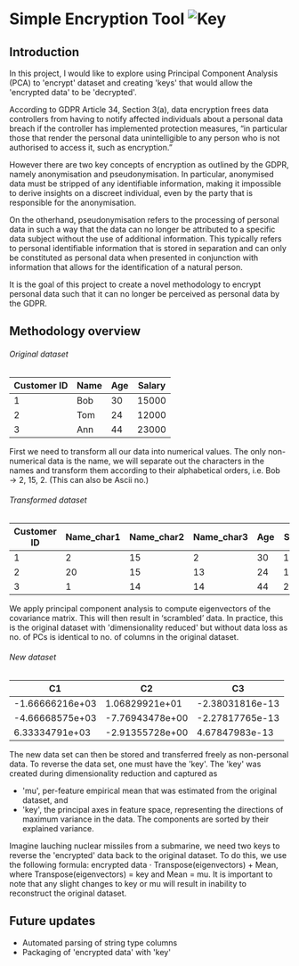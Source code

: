 # Simple Encryption Tool ![Key](https://media.istockphoto.com/vectors/hand-drawn-antique-key-sketch-style-of-vintage-key-on-white-old-vector-id895217258)
## Introduction

In this project, I would like to explore using Principal Component Analysis (PCA) to 'encrypt' dataset and creating 'keys' that would allow the 'encrypted data' to be 'decrypted'.

According to GDPR Article 34, Section 3(a), data encryption frees data controllers from having to notify affected individuals about a personal data breach if the controller has implemented protection measures, “in particular those that render the personal data unintelligible to any person who is not authorised to access it, such as encryption.”

However there are two key concepts of encryption as outlined by the GDPR, namely anonymisation and pseudonymisation. In particular, anonymised data must be stripped of any identifiable information, making it impossible to derive insights on a discreet individual, even by the party that is responsible for the anonymisation.

On the otherhand, pseudonymisation refers to the processing of personal data in such a way that the data can no longer be attributed to a specific data subject without the use of additional information. This typically refers to personal identifiable information that is stored in separation and can only be constituted as personal data when presented in conjunction with information that allows for the identification of a natural person.

It is the goal of this project to create a novel methodology to encrypt personal data such that it can no longer be perceived as personal data by the GDPR.

## Methodology overview
###### Original dataset
| Customer ID  | Name | Age | Salary |
| ------------ | ---- | --- | ------ |
| 1 | Bob | 30 | 15000 |
| 2 | Tom | 24 | 12000 |
| 3 | Ann | 44 | 23000 |

First we need to transform all our data into numerical values. The only non-numerical data is the name, we will separate out the characters in the names and transform them according to their alphabetical orders, i.e. Bob → 2, 15, 2. (This can also be Ascii no.)
###### Transformed dataset
| Customer ID  | Name_char1 | Name_char2 | Name_char3 | Age | Salary |
| ------------ | ---------- | ---------- | ---------- | --- | ------ |
| 1 | 2 | 15 | 2 | 30 | 15000 |
| 2 | 20 | 15 | 13 | 24 | 12000 |
| 3 | 1 | 14 | 14 | 44 | 23000 |

We apply principal component analysis to compute eigenvectors of the covariance matrix. This will then result in ‘scrambled’ data. In practice, this is the original dataset with 'dimensionality reduced' but without data loss as no. of PCs is identical to no. of columns in the original dataset.
###### New dataset
| C1  | C2 | C3 |
| --- | -- | -- |
| -1.66666216e+03 | 1.06829921e+01 | -2.38031816e-13 |
| -4.66668575e+03 | -7.76943478e+00 | -2.27817765e-13 |
| 6.33334791e+03 | -2.91355728e+00 | 4.67847983e-13 |

The new data set can then be stored and transferred freely as non-personal data. To reverse the data set, one must have the 'key'. The 'key' was created during dimensionality reduction and captured as
- 'mu', per-feature empirical mean that was estimated from the original dataset, and 
- 'key', the principal axes in feature space, representing the directions of maximum variance in the data. The components are sorted by their explained variance.

Imagine lauching nuclear missiles from a submarine, we need two keys to reverse the 'encrypted' data back to the original dataset. To do this, we use the following formula: encrypted data ⋅ Transpose(eigenvectors) + Mean, where Transpose(eigenvectors) = key and Mean = mu. It is important to note that any slight changes to key or mu will result in inability to reconstruct the original dataset. 

## Future updates
- Automated parsing of string type columns
- Packaging of 'encrypted data' with 'key'
